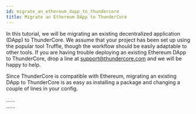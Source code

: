 ```yaml
---
id: migrate_an_ethereum_dapp_to_thundercore
title: Migrate an Ethereum DApp to ThunderCore
---
```


In this tutorial, we will be migrating an existing decentralized application (DApp) to ThunderCore. We assume that your project has been set up using the popular tool Truffle, though the workflow should be easily adaptable to other tools. If you are having trouble deploying an existing Ethereum DApp to ThunderCore, drop a line at support@thundercore.com and we will be happy to help.

Since ThunderCore is compatible with Ethereum, migrating an existing DApp to ThunderCore is as easy as installing a package and changing a couple of lines in your config.

......\
......
